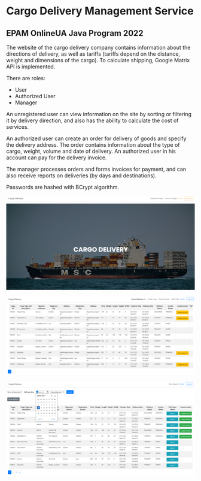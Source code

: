 <h1>Cargo Delivery Management Service</h1>
<h2>EPAM OnlineUA Java Program 2022</h2>

The website of the cargo delivery company contains information about the directions of delivery, as well as tariffs (tariffs depend on the distance, weight and dimensions of the cargo). To calculate shipping, Google Matrix API is implemented.

There are roles:
- User
- Authorized User
- Manager


An unregistered user can view information on the site by sorting or filtering it by delivery direction, and also has the
ability to calculate the cost of services.

An authorized user can create an order for delivery of goods and specify the delivery address. The order contains
information about the type of cargo, weight, volume and date of delivery. An authorized user in his account can pay for the delivery invoice.

The manager processes orders and forms invoices for payment, and can also receive reports on deliveries (by days and
destinations).

Passwords are hashed with BCrypt algorithm.

![Image alt](https://github.com/bdmtr/cargo/blob/master/scr1.png)

![Image alt](https://github.com/bdmtr/cargo/blob/master/scr2.png)

![Image alt](https://github.com/bdmtr/cargo/blob/master/scr3.png)






